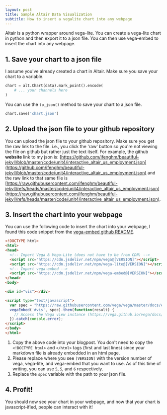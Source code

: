 ```yaml
---
layout: post
title: Sample Altair Data Visualization
subtitle: How to insert a vegalite chart into any webpage
---
```


Altair is a python wrapper around vega-lite. You can create a vega-lite chart in python and then export it to a json file. You can then use vega-embed to insert the chart into any webpage.

## 1. Save your chart to a json file

I assume you've already created a chart in Altair. Make sure you save your chart to a variable. 

```python
chart = alt.Chart(data).mark_point().encode(
    # ... your channels here
)
```

You can use the `to_json()` method to save your chart to a json file.

```python
chart.save('chart.json')
```

## 2. Upload the json file to your github repository

You can upload the json file to your github repository. Make sure you get the raw link to the file. i.e., you click the 'raw' button so you're not viewing the file on github but rather just the text itself. For example, the github **website** link to my json is: [https://github.com/ifenghm/beautiful-jekyll/blob/master/code/unit4/interactive_altair_us_employment.json](https://github.com/ifenghm/beautiful-jekyll/blob/master/code/unit4/interactive_altair_us_employment.json) and the raw link to that same file is [https://raw.githubusercontent.com/ifenghm/beautiful-jekyll/refs/heads/master/code/unit4/interactive_altair_us_employment.json](https://raw.githubusercontent.com/ifenghm/beautiful-jekyll/refs/heads/master/code/unit4/interactive_altair_us_employment.json).

## 3. Insert the chart into your webpage

You can use the following code to insert the chart into your webpage, I found this code snippet from the [vega-embed github README](https://github.com/vega/vega-embed?tab=readme-ov-file#directly-in-the-browser). 

```html
<!DOCTYPE html>
<html>
<head>
  <!-- Import Vega & Vega-Lite (does not have to be from CDN) -->
  <script src="https://cdn.jsdelivr.net/npm/vega@[VERSION]"></script>
  <script src="https://cdn.jsdelivr.net/npm/vega-lite@[VERSION]"></script>
  <!-- Import vega-embed -->
  <script src="https://cdn.jsdelivr.net/npm/vega-embed@[VERSION]"></script>
</head>
<body>

<div id="vis"></div>

<script type="text/javascript">
  var spec = "https://raw.githubusercontent.com/vega/vega/master/docs/examples/bar-chart.vg.json";
  vegaEmbed('#vis', spec).then(function(result) {
    // Access the Vega view instance (https://vega.github.io/vega/docs/api/view/) as result.view
  }).catch(console.error);
</script>
</body>
</html>
```

1. Copy the above code into your blogpost. You don't need to copy the `<!DOCTYPE html>` and `</html>` tags (first and last lines) since your markdown file is already embedded in an html page.
2. Please replace where you see `[VERSION]` with the version number of vega, vega-lite, and vega-embed that you want to use. As of this time of writing, you can use `5`, `5`, and `6` respectively.
3. Replace the `spec` variable with the path to your json file.

## 4. Profit!

You should now see your chart in your webpage, and now that your chart is javascript-ified, people can interact with it!

<head>
  <!-- Import Vega & Vega-Lite (does not have to be from CDN) -->
  <script src="https://cdn.jsdelivr.net/npm/vega@5.31.0"></script>
  <script src="https://cdn.jsdelivr.net/npm/vega-lite@5.23.0"></script>
  <!-- Import vega-embed -->
  <script src="https://cdn.jsdelivr.net/npm/vega-embed@6.29.0"></script>
</head>
<body>

<div id="vis"></div>

<script type="text/javascript">
  var spec = "https://raw.githubusercontent.com/ifenghm/beautiful-jekyll/refs/heads/master/code/unit4/interactive_altair_us_employment.json";
  vegaEmbed('#vis', spec).then(function(result) {
    // Access the Vega view instance (https://vega.github.io/vega/docs/api/view/) as result.view
  }).catch(console.error);
</script>
</body>
